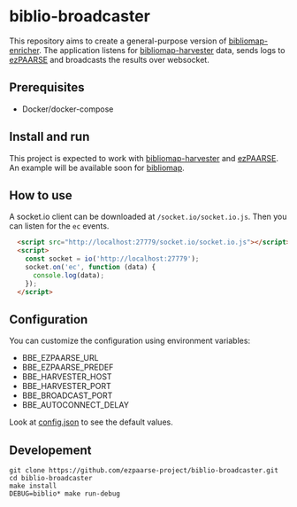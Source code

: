 # biblio-broadcaster

This repository aims to create a general-purpose version of [bibliomap-enricher](https://github.com/ezpaarse-project/bibliomap-enricher). The application listens for [bibliomap-harvester](https://github.com/ezpaarse-project/bibliomap-harvester) data, sends logs to [ezPAARSE](https://github.com/ezpaarse-project/ezpaarse) and broadcasts the results over websocket.

## Prerequisites

  * Docker/docker-compose

## Install and run

This project is expected to work with [bibliomap-harvester](https://github.com/ezpaarse-project/bibliomap-harvester) and [ezPAARSE](https://github.com/ezpaarse-project/ezpaarse). An example will be available soon for [bibliomap](https://github.com/ezpaarse-project/bibliomap).

## How to use

A socket.io client can be downloaded at `/socket.io/socket.io.js`. Then you can listen for the `ec` events.

```html
  <script src="http://localhost:27779/socket.io/socket.io.js"></script>
  <script>
    const socket = io('http://localhost:27779');
    socket.on('ec', function (data) {
      console.log(data);
    });
  </script>
```

## Configuration

You can customize the configuration using environment variables:

  * BBE_EZPAARSE_URL
  * BBE_EZPAARSE_PREDEF
  * BBE_HARVESTER_HOST
  * BBE_HARVESTER_PORT
  * BBE_BROADCAST_PORT
  * BBE_AUTOCONNECT_DELAY

Look at [config.json](https://github.com/ezpaarse-project/biblio-broadcaster/blob/master/config/default.json) to see the default values.

## Developement

```
git clone https://github.com/ezpaarse-project/biblio-broadcaster.git
cd biblio-broadcaster
make install
DEBUG=biblio* make run-debug
```
